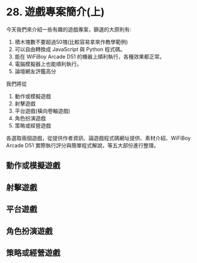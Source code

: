 # 28. 遊戲專案簡介(上)

今天我們來介紹一些有趣的遊戲專案，篩選的大原則有:

1. 積木塊數不要超過50塊(比較容易拿來作教學範例)
2. 可以自由轉換成 JavaScript 與 Python 程式碼。
3. 能在 WiFiBoy Arcade D51 的機器上順利執行，各種效果都正常。
4. 電腦模擬器上也能順利執行。
5. 論壇網友評鑑高分

我們將從

1. 動作或模擬遊戲
2. 射擊遊戲
3. 平台遊戲(橫向卷軸遊戲)
4. 角色扮演遊戲
5. 策略或經營遊戲

各選取兩個遊戲，從提供作者資訊、論遊戲程式碼網址提供、素材介紹、WiFiBoy Arcade D51 實際執行評分與簡單程式解說，等五大部份進行整理。

## 動作或模擬遊戲

## 射擊遊戲

## 平台遊戲

## 角色扮演遊戲

## 策略或經營遊戲


